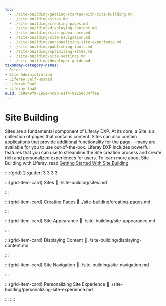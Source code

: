 ```yaml
---
toc:
  - ./site-building/getting-started-with-site-building.md
  - ./site-building/sites.md
  - ./site-building/creating-pages.md
  - ./site-building/displaying-content.md
  - ./site-building/site-appearance.md
  - ./site-building/site-navigation.md
  - ./site-building/personalizing-site-experience.md
  - ./site-building/publishing-tools.md
  - ./site-building/optimizing-sites.md
  - ./site-building/site-settings.md
  - ./site-building/developer-guide.md
taxonomy-category-names:
- Sites
- Site Administration
- Liferay Self-Hosted
- Liferay PaaS
- Liferay SaaS
uuid: cb9849f9-1e5e-4c9b-a1f4-81250c34ffea
---
```

# Site Building

Sites are a fundamental component of Liferay DXP. At its core, a Site is a collection of pages that contains content. Sites can also contain applications that provide additional functionality for the page---many are available for you to use out-of-the-box. Liferay DXP includes powerful features that you can use to streamline the Site creation process and create rich and personalized experiences for users. To learn more about Site Building with Liferay, read [Getting Started With Site Building](./site-building/getting-started-with-site-building.md).

::::{grid} 2
:gutter: 3 3 3 3

:::{grid-item-card} Sites
:link: ./site-building/sites.md

:::

:::{grid-item-card} Creating Pages
:link: ./site-building/creating-pages.md

:::

:::{grid-item-card} Site Appearance
:link:  ./site-building/site-appearance.md

:::

:::{grid-item-card} Displaying Content
:link:  ./site-building/displaying-content.md

:::

:::{grid-item-card} Site Navigation
:link:  ./site-building/site-navigation.md

:::

:::{grid-item-card} Personalizing Site Experience
:link:  ./site-building/personalizing-site-experience.md

:::
::::

